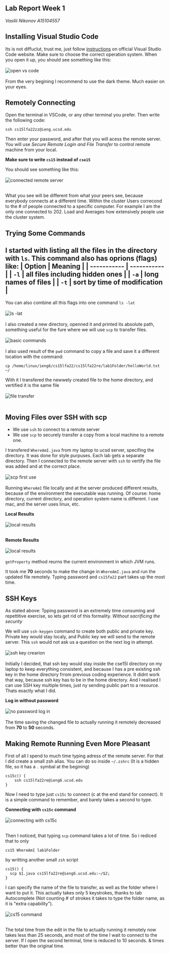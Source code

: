 ## Lab Report Week 1
*Vasilii Nikonov A15104557*

## Installing Visual Studio Code
Its is not diffuclut, trust me, just follow [instructions](https://code.visualstudio.com/) on official Visual Studio Code website. Make sure to choose the correct operation system. When you open it up, you should see something like this:
<br></br>
![open vs code](./images/lab1/1.png)
<br></br>
From the very begining I recommend to use the dark theme. Much easier on your eyes.

## Remotely Connecting
Open the terminal in VSCode, or any other terminal you prefer. Then write the following code:

```
ssh cs15lfa22zz@ieng.ucsd.edu
```
Then enter your password, and after that you will acess the remote server. You will use *Secure Remote Login and File Transfer* to control remote machine from your local.

**Make sure to write `cs15` instead of `cse15`**

You should see something like this:
<br></br>
![connected remote server](./images/lab1/2.png)
<br></br>

What you see will be different from what your peers see, because everybody connects at a different time. Within the cluster Users correcond to the # of people connected to a specific computer. For example I am the only one connected to 202. Load and Averages how extensively people use the cluster system.

## Trying Some Commands
I started with listing all the files in the directory with `ls`. 
This command also has oprions (flags) like:
| Option      | Meaning     |
| ----------- | ----------- |
| `-l`     | all files including hidden ones      |
| `-a`     | long names of files       |
| `-t`     | sort by time of modification       |
---

You can also combine all this flags into one command `ls -lat`
<br></br>
![ls -lat](./images/lab1/45.png)
<br></br>
I also created a new directory, openned it and printed its absolute path, something useful for the fure where we will use `scp` to transfer files.
<br></br>
![basic commands](./images/lab1/3.png)
<br></br>
I also used result of the `pwd` command to copy a file and save it a different location with the command:
```
cp /home/linux/ieng6/cs15lfa22/cs15lfa22re/lab1Folder/helloWorld.txt ~/
```
With it I transfered the newwely created file to the home directory, and vertified it is the same file
<br></br>
![file transfer](./images/lab1/4.png)
<br></br>

## Moving Files over SSH with scp

- We use `ssh` to connect to a remote server
- We use `scp` to securely transfer a copy from a local machine to a remote one.

I transfered `WhereAmI.java` from my laptop to ucsd server, specifing the directory. It was done for style purpuses. Each lab gets a separate directory. Then I connected to the remote server with `ssh` to vertify the file was added and at the correct place.
<br></br>
![scp first use](./images/lab1/6.png)
<br></br>
Running `WhereAmI` file locally and at the server produced different results, because of the environment the executable was running. Of course: home directory, current directory, and operation system name is different. I use mac, and the server uses linux, etc.

**Local Results**
<br></br>
![local results](./images/lab1/5.png)
<br></br>

**Remote Results**
<br></br>
![local results](./images/lab1/7.png)
<br></br>
`getProperty` method reurns the current environment in which JVM runs.

It took me **70** seconds to make the change in `WhereAmI.java` and run the updated file remotely. Typing password and `cs15fa22` part takes up the most time.

## SSH Keys

As stated above: Tpping password is an extremely time consuming and repettitive exercise, so lets get rid of this formality. *Without sacrificing the security*

We will use `ssh-keygen` command to create both public and private key. Private key would stay localy, and Public key we will send to the remote server. This `ssh` would not ask us a question on the next log in attempt.
<br></br>
![ssh key crearion](./images/lab1/8.png)
<br></br>
Initially I decided, that ssh key would stay inside the cse15l directory on my laptop to keep everything consistent, and because I has a pre existing ssh key in the home directory frrom previous coding experience. It didnt work that way, because ssh key has to be in the home directory. And I realised I can use SSH key multiple times, just ny sending public part to a resource. Thats exactly what I did.

**Log in without password**
<br></br>
![no password log in](./images/lab1/9.png)
<br></br>
The time saving the changed file to actually running it remotely decreased from **70** to **50** seconds.

## Making Remote Running Even More Pleasant
First of all I spend to much time typing adress of the remote server. For that I did create a small zsh alias.
You can do so inside `~/.zshrc` (It is a hidden file, so it has a `.` symbal at the begining)
```
cs15c() {
    ssh cs15lfa22re@ieng6.ucsd.edu
}
```
Now I need to type just `cs15c` to connect (c at the end stand for connect). It is a simple command to remember, and barely takes a second to type.

**Connecting with `cs15c` command**
<br></br>
![connecting with cs15c](./images/lab1/10.png)
<br></br>

Then I noticed, that typing `scp` command takes a lot of time. So i rediced that to only
```
cs15 WhereAmI lab1Folder
```
by writting another small `zsh` script
```
cs15() {
  scp $1.java cs15lfa22re@ieng6.ucsd.edu:~/$2;
}
```
I can specify the name of the file to transfer, as well as the folder where I want to put it. This actually takes only 5 keystrokes, thanks to tab Autocomplete (Not counting # of strokes it takes to type the folder name, as it is "extra capability").
<br></br>
![cs15 command](./images/lab1/11.png)
<br></br>

The total time from the edit in the file to actually running it remotely now takes less than 25 seconds, and most of the time I wait to connect to the server. If I open the second terminal, time is reduced to 10 seconds. & times better than the original time.

